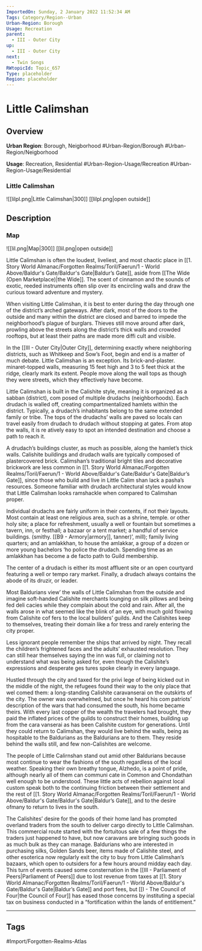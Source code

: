 ```yaml
---
ImportedOn: Sunday, 2 January 2022 11:52:34 AM
Tags: Category/Region--Urban
Urban-Region: Borough
Usage: Recreation
parent:
  - III - Outer City
up:
  - III - Outer City
next:
  - Twin Songs
RWtopicId: Topic_657
Type: placeholder
Region: placeholder
---
```

# Little Calimshan
## Overview
**Urban Region**: Borough, Neigborhood
#Urban-Region/Borough #Urban-Region/Neigborhood

**Usage**: Recreation, Residential
#Urban-Region-Usage/Recreation #Urban-Region-Usage/Residential

### Little Calimshan
![[lilpl.png|Little Calimshan|300]]
[[lilpl.png|open outside]]

## Description
### Map
![[lil.png|Map|300]]
[[lil.png|open outside]]

Little Calimshan is often the loudest, liveliest, and most chaotic place in [[1. Story World Almanac/Forgotten Realms/Toril/Faerun/1 - World Above/Baldur's Gate/Baldur's Gate|Baldur’s Gate]], aside from [[The Wide (Open Marketplace)|the Wide]]. The scent of cinnamon and the sounds of exotic, reeded instruments often slip over its encircling walls and draw the curious toward adventure and mystery.

When visiting Little Calimshan, it is best to enter during the day through one of the district’s arched gateways. After dark, most of the doors to the outside and many within the district are closed and barred to impede the neighborhood’s plague of burglars. Thieves still move around after dark, prowling above the streets along the district’s thick walls and crowded rooftops, but at least their paths are made more diffi cult and visible.

In the [[III - Outer City|Outer City]], determining exactly where neighboring districts, such as Whitkeep and Sow’s Foot, begin and end is a matter of much debate. Little Calimshan is an exception. Its brick-and-plaster. minaret-topped walls, measuring 15 feet high and 3 to 5 feet thick at the ridge, clearly mark its extent. People move along the wall tops as though they were streets, which they effectively have become.

Little Calimshan is built in the Calishite style, meaning it is organized as a sabban (district), com posed of multiple drudachs (neighborhoods). Each drudach is walled off, creating compartmentalized hamlets within the district. Typically, a drudach’s inhabitants belong to the same extended family or tribe. The tops of the drudachs’ walls are paved so locals can travel easily from drudach to drudach without stopping at gates. From atop the walls, it is re atively easy to spot an intended destination and choose a path to reach it.

A drudach’s buildings cluster, as much as possible, along the hamlet’s thick walls. Calishite buildings and drudach walls are typically composed of plastercovered brick. Calimshan’s traditional bright tiles and decorative brickwork are less common in [[1. Story World Almanac/Forgotten Realms/Toril/Faerun/1 - World Above/Baldur's Gate/Baldur's Gate|Baldur’s Gate]], since those who build and live in Little Calim shan lack a pasha’s resources. Someone familiar with drudach architectural styles would know that Little Calimshan looks ramshackle when compared to Calimshan proper.

Individual drudachs are fairly uniform in their contents, if not their layouts. Most contain at least one religious area, such as a shrine, temple. or other holy site; a place for refreshment, usually a well or fountain but sometimes a tavern, inn, or festhall; a bazaar or a tent market; a handful of service buildings. (smithy. [[B9 - Armory|armory]], tanner)’, mill); family living quarters; and an amlakkhan, to house the amlakkar, a group of a dozen or more young bachelors ‘ho police the drudach. Spending time as an amlakkhan has become a de facto path to Guild membership.

The center of a drudach is either its most affluent site or an open courtyard featuring a well or tempo rary market. Finally, a drudach always contains the abode of its druzir, or leader.

Most Baldurians view’ the walls of Little Calimshan from the outside and imagine soft-handed Calishite merchants lounging on silk pillows and being fed deli cacies while they complain about the cold and rain. After all, the walls arose in what seemed like the blink of an eye, with much gold flowing from Calishite cof fers to the local builders’ guilds. And the Calishites keep to themselves, treating their domain like a for tress and rarely entering the city proper.

Less ignorant people remember the ships that arrived by night. They recall the children’s frightened faces and the adults’ exhausted resolution. They can still hear themselves saying the inn was full, or claiming not to understand what was being asked for, even though the Calishite’s expressions and desperate ges tures spoke clearly in every language.

Hustled through the city and taxed for the privi lege of being kicked out in the middle of the night, the refugees found their way to the only place that wel comed them: a long-standing Calishite caravanserai on the outskirts of the city. The owner was overwhelmed, but once he heard his com patriots’ description of the wars that had consumed the south, his home became theirs. With every last copper of the wealth the travelers had brought, they paid the inflated prices of the guilds to construct their homes, building up from the cara vanserai as has been Calishite custom for generations. Until they could return to Calimshan, they would live behind the walls, being as hospitable to the Baldurians as the Baldurians are to them. They reside behind the walls still, and few non-Calishites are welcome.

The people of Little Calirnshan stand out amid other Baldurians because most continue to wear the fashions of the south regardless of the local weather. Speaking their own breathy tongue, Alzhedo, is a point of pride, although nearly all of them can communi cate in Common and Chondathan well enough to be understood. These little acts of rebellion against local custom speak both to the continuing friction between their settlement and the rest of [[1. Story World Almanac/Forgotten Realms/Toril/Faerun/1 - World Above/Baldur's Gate/Baldur's Gate|Baldur’s Gate]], and to the desire ofmany to return to lives in the south.

The Calishites’ desire for the goods of their home land has prompted overland traders from the south to deliver cargo directly to Little Calimshan. This commercial route started with the fortuitous sale of a few things the traders just happened to have, but now caravans are bringing such goods in as much bulk as they can manage. Baldurians who are interested in purchasing silks, Golden Sands beer, items made of Calishite steel, and other esoterica now regularly exit the city to buy from Little Calimshan’s bazaars, which open to outsiders for a few hours around midday each day. This turn of events caused some consternation in the [[III - Parliament of Peers|Parliament of Peers]] due to lost revenue from taxes at [[1. Story World Almanac/Forgotten Realms/Toril/Faerun/1 - World Above/Baldur's Gate/Baldur's Gate|Baldur’s Gate]] and port fees, but [[I - The Council of Four|the Council of Four]] has eased those concerns by instituting a special tax on business conducted in a “fortification within the lands of entitlement.”


---
## Tags
#Import/Forgotten-Realms-Atlas

